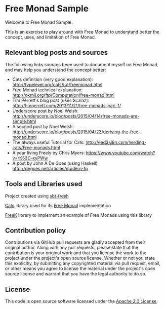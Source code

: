 # Free Monad Sample

Welcome to Free Monad Sample. 

This is an exercise to play around with Free Monad to understand better the concept, uses, and limitation of Free Monad.

## Relevant blog posts and sources
 
The following links sources been used to document myself on Free Monad, and may help you understand the concept better:

* Cats definition (very good explanation): http://typelevel.org/cats/tut/freemonad.html
* Free Monad technical explanation: http://okmij.org/ftp/Computation/free-monad.html
* Tim Perrett's blog post (uses Scalaz): http://timperrett.com/2013/11/21/free-monads-part-1/
* Underscore post by Noel Welsh: http://underscore.io/blog/posts/2015/04/14/free-monads-are-simple.html
* A second post by Noel Welsh: http://underscore.io/blog/posts/2015/04/23/deriving-the-free-monad.html
* The always useful Tutorial for Cats: http://eed3si9n.com/herding-cats/Free-monads.html
* A year living Freely by Chris Myers: https://www.youtube.com/watch?v=rK53C-xyPWw  
* A post by John A De Goes (using Haskell) http://degoes.net/articles/modern-fp

## Tools and Libraries used

Project created using [sbt-fresh](https://github.com/sbt/sbt-fresh)

[Cats](https://github.com/typelevel/cats) library used for its [Free Monad](http://typelevel.org/cats/tut/freemonad.html) implementation

[FreeK](https://github.com/ProjectSeptemberInc/freek) library to implement an example of Free Monads using this library 

## Contribution policy 

Contributions via GitHub pull requests are gladly accepted from their original author. Along with any pull requests, please state that the contribution is your original work and that you license the work to the project under the project's open source license. Whether or not you state this explicitly, by submitting any copyrighted material via pull request, email, or other means you agree to license the material under the project's open source license and warrant that you have the legal authority to do so.

## License 

This code is open source software licensed under the [Apache 2.0 License]("http://www.apache.org/licenses/LICENSE-2.0.html").
